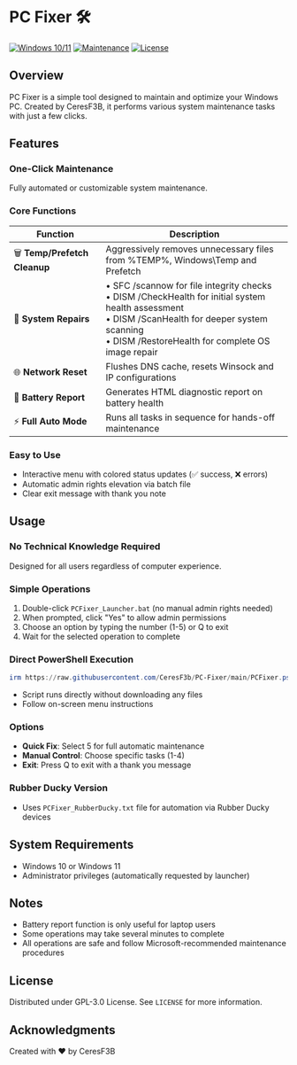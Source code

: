 # PC Fixer 🛠️

[![Windows 10/11](https://img.shields.io/badge/Windows-10%2F11-blue?logo=windows)](https://www.microsoft.com/windows)
[![Maintenance](https://img.shields.io/badge/Maintenance-Active-green.svg)](https://github.com/CeresF3b/PC-Fixer)
[![License](https://img.shields.io/badge/License-GPL--3.0-yellow.svg)](https://www.gnu.org/licenses/gpl-3.0)

## Overview

PC Fixer is a simple tool designed to maintain and optimize your Windows PC. Created by CeresF3B, it performs various system maintenance tasks with just a few clicks.



## Features

### One-Click Maintenance
Fully automated or customizable system maintenance.

### Core Functions

| Function | Description |
|----------|-------------|
| 🗑️ **Temp/Prefetch Cleanup** | Aggressively removes unnecessary files from %TEMP%, Windows\Temp and Prefetch |
| 🔧 **System Repairs** | • SFC /scannow for file integrity checks<br>• DISM /CheckHealth for initial system health assessment<br>• DISM /ScanHealth for deeper system scanning<br>• DISM /RestoreHealth for complete OS image repair |
| 🌐 **Network Reset** | Flushes DNS cache, resets Winsock and IP configurations |
| 🔋 **Battery Report** | Generates HTML diagnostic report on battery health |
| ⚡ **Full Auto Mode** | Runs all tasks in sequence for hands-off maintenance |

### Easy to Use

- Interactive menu with colored status updates (✅ success, ❌ errors)
- Automatic admin rights elevation via batch file
- Clear exit message with thank you note

## Usage

### No Technical Knowledge Required
Designed for all users regardless of computer experience.

### Simple Operations
1. Double-click `PCFixer_Launcher.bat` (no manual admin rights needed)
2. When prompted, click "Yes" to allow admin permissions
3. Choose an option by typing the number (1-5) or Q to exit
4. Wait for the selected operation to complete

### Direct PowerShell Execution
```powershell
irm https://raw.githubusercontent.com/CeresF3b/PC-Fixer/main/PCFixer.ps1 | iex
```
- Script runs directly without downloading any files
- Follow on-screen menu instructions

### Options
- **Quick Fix**: Select 5 for full automatic maintenance
- **Manual Control**: Choose specific tasks (1-4)
- **Exit**: Press Q to exit with a thank you message

### Rubber Ducky Version
- Uses `PCFixer_RubberDucky.txt` file for automation via Rubber Ducky devices

## System Requirements
- Windows 10 or Windows 11
- Administrator privileges (automatically requested by launcher)

## Notes
- Battery report function is only useful for laptop users
- Some operations may take several minutes to complete
- All operations are safe and follow Microsoft-recommended maintenance procedures

## License
Distributed under GPL-3.0 License. See `LICENSE` for more information.

## Acknowledgments
Created with ❤️ by CeresF3B
